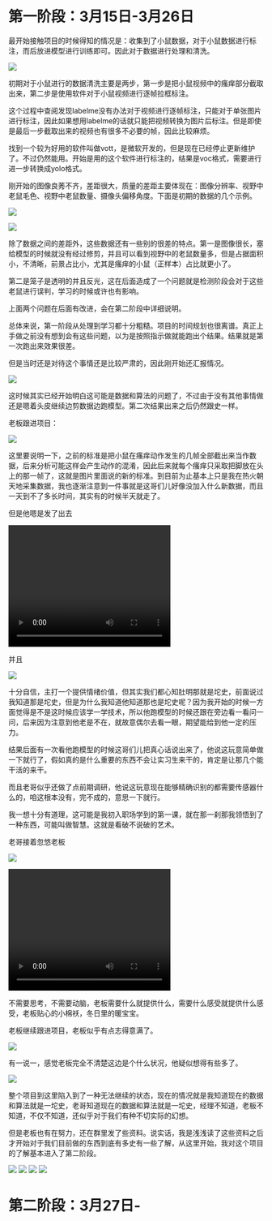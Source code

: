 # 第一阶段：3月15日-3月26日

最开始接触项目的时候得知的情况是：收集到了小鼠数据，对于小鼠数据进行标注，而后放进模型进行训练即可。因此对于数据进行处理和清洗。

![](pics\chat1.png)

初期对于小鼠进行的数据清洗主要是两步，第一步是把小鼠视频中的瘙痒部分截取出来，第二步是使用软件对于小鼠视频进行逐帧拉框标注。

这个过程中查阅发现labelme没有办法对于视频进行逐帧标注，只能对于单张图片进行标注，因此如果想用labelme的话就只能把视频转换为图片后标注。但是即使是最后一步截取出来的视频也有很多不必要的帧，因此比较麻烦。

找到一个较为好用的软件叫做vott，是微软开发的，但是现在已经停止更新维护了。不过仍然能用。开始是用的这个软件进行标注的，结果是voc格式，需要进行进一步转换成yolo格式。

刚开始的图像良莠不齐，差距很大，质量的差距主要体现在：图像分辨率、视野中老鼠毛色、视野中老鼠数量、摄像头偏移角度。下面是初期的数据的几个示例。

![](pics\stage1pic1.png)

![](pics\stage1pic2.png)

除了数据之间的差距外，这些数据还有一些别的很差的特点。第一是图像很长，塞给模型的时候就没有经过修剪，并且可以看到视野中的老鼠数量多，但是占据面积小，不清晰，前景占比小，尤其是瘙痒的小鼠（正样本）占比就更小了。

第二是笼子是透明的并且反光，这在后面造成了一个问题就是检测阶段会对于这些老鼠进行误判，学习的时候或许也有影响。

上面两个问题在后面有改进，会在第二阶段中详细说明。

总体来说，第一阶段从处理到学习都十分粗糙。项目的时间规划也很离谱。真正上手做之前没有想到会有这些问题，以为是按照指示做就能跑出个结果。结果就是第一次跑出来效果很差。

但是当时还是对待这个事情还是比较严肃的，因此刚开始还汇报情况。

![](pics\chat2.png)

这时候其实已经开始明白这可能是数据和算法的问题了，不过由于没有其他事情做还是嗯着头皮继续边剪数据边跑模型。第二次结果出来之后仍然跟史一样。

老板跟进项目：

![](pics\chat4.png)

这里要说明一下，之前的标准是把小鼠在瘙痒动作发生的几帧全部截出来当作数据，后来分析可能这样会产生动作的混淆，因此后来就每个瘙痒只采取把脚放在头上的那一帧了，这就是图片里面说的新的标准。到目前为止基本上只是我在热火朝天地采集数据，我也逐渐注意到一件事就是这哥们儿好像没加入什么新数据，而且一天到不了多长时间，其实有的时候半天就走了。

但是他嗯是发了出去

<video src="pics/1.mp4" width="320" height="240" controls autoplay loop>
  Your browser does not support the video tag.
</video>

并且

![](pics\chat5.png)

十分自信，主打一个提供情绪价值，但其实我们都心知肚明那就是坨史，前面说过我知道那是坨史，但是为什么我知道他知道那也是坨史呢？因为我开始的时候一方面觉得是不是这时候应该学一学技术，所以他跑模型的时候还跟在旁边看一看问一问，后来因为注意到他老是不在，就故意偶尔去看一眼，期望能给到他一定的压力。

结果后面有一次看他跑模型的时候这哥们儿把真心话说出来了，他说这玩意简单做一下就行了，假如真的是什么重要的东西不会让实习生来干的，肯定是让那几个能干活的来干。

而且老哥似乎还做了点前期调研，他说这玩意现在能够精确识别的都需要传感器什么的，咱这根本没有，完不成的，意思一下就行。

我一想十分有道理，这可能是我初入职场学到的第一课，就在那一刹那我领悟到了一种东西，可能叫做智慧。这就是看破不说破的艺术。

老哥接着忽悠老板

![](pics\chat6.png)

<video src="pics/2.mp4" width="320" height="240" controls autoplay loop>
  Your browser does not support the video tag.
</video>

不需要思考，不需要动脑，老板需要什么就提供什么，需要什么感受就提供什么感受，老板贴心的小棉袄，冬日里的暖宝宝。

老板继续跟进项目，老板似乎有点志得意满了。

![](pics\chat7.png)

有一说一，感觉老板完全不清楚这边是个什么状况，他疑似想得有些多了。

![](pics\chat8.png)

整个项目到这里陷入到了一种无法继续的状态，现在的情况就是我知道现在的数据和算法就是一坨史，老哥知道现在的数据和算法就是一坨史，经理不知道，老板不知道，不仅不知道，还似乎对于我们有种不切实际的幻想。

但是老板也有在努力，还在群里发了些资料。说实话，我是浅浅读了这些资料之后才开始对于我们目前做的东西到底有多史有一些了解，从这里开始，我对这个项目的了解基本进入了第二阶段。

![](pics\chat9.png)
![](pics\chat10.png)
![](pics\chat11.png)
![](pics\chat12.png)

# 第二阶段：3月27日-





